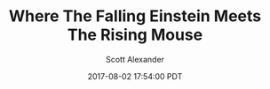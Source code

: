 ---
layout: podcast
title: "Where The Falling Einstein Meets The Rising Mouse"
author: Scott Alexander
description: https://slatestarcodex.com/2017/08/02/where-the-falling-einstein-meets-the-rising-mouse/
date: 2017-08-02 17:54:00 PDT
length: 3405157
duration: 851
guid: where-the-falling-einstein-meets-the-rising-mouse
---